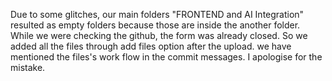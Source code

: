 Due to some glitches, our main folders "FRONTEND and AI Integration" resulted as empty folders because those are inside the another folder. 
While we were checking the github, the form was already closed.
So we added all the files through add files option after the upload.
we have mentioned the files's work flow in the commit messages.
I apologise for the mistake.
